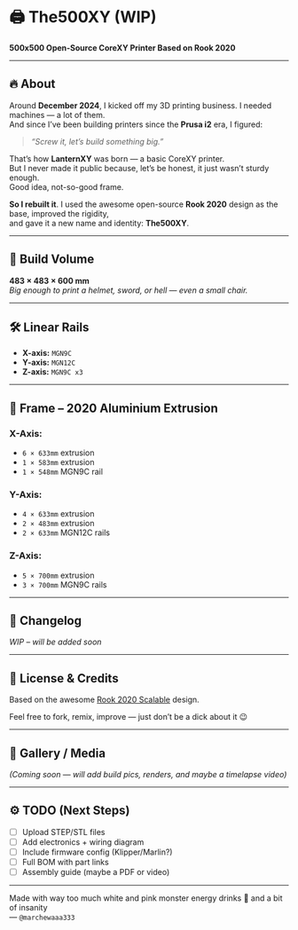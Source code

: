 # 🖨️ The500XY (WIP)
**500x500 Open-Source CoreXY Printer Based on Rook 2020**

---

## 🔥 About

Around **December 2024**, I kicked off my 3D printing business. I needed machines — a lot of them.  
And since I’ve been building printers since the **Prusa i2** era, I figured:  
> *“Screw it, let’s build something big.”*

That’s how **LanternXY** was born — a basic CoreXY printer.  
But I never made it public because, let’s be honest, it just wasn’t sturdy enough.  
Good idea, not-so-good frame.

**So I rebuilt it**. I used the awesome open-source **Rook 2020** design as the base, improved the rigidity,  
and gave it a new name and identity: **The500XY**.

---

## 📏 Build Volume

**483 × 483 × 600 mm**  
*Big enough to print a helmet, sword, or hell — even a small chair.*

---

## 🛠️ Linear Rails

- **X-axis:** `MGN9C`
- **Y-axis:** `MGN12C`
- **Z-axis:** `MGN9C x3`

---

## 🧱 Frame – 2020 Aluminium Extrusion

### X-Axis:
- `6 × 633mm` extrusion  
- `1 × 583mm` extrusion  
- `1 × 548mm` MGN9C rail

### Y-Axis:
- `4 × 633mm` extrusion  
- `2 × 483mm` extrusion  
- `2 × 633mm` MGN12C rails

### Z-Axis:
- `5 × 700mm` extrusion  
- `3 × 700mm` MGN9C rails

---

## 📝 Changelog

*WIP – will be added soon*

---

## 💬 License & Credits

Based on the awesome [Rook 2020 Scalable]([https://github.com/GadgetAngel/rook](https://www.printables.com/model/482283-rook-2020-scalable-mk1)) design.  

Feel free to fork, remix, improve — just don’t be a dick about it 😉

---

## 📸 Gallery / Media

*(Coming soon — will add build pics, renders, and maybe a timelapse video)*

---

## ⚙️ TODO (Next Steps)

- [ ] Upload STEP/STL files  
- [ ] Add electronics + wiring diagram  
- [ ] Include firmware config (Klipper/Marlin?)  
- [ ] Full BOM with part links  
- [ ] Assembly guide (maybe a PDF or video)

---

Made with way too much white and pink monster energy drinks 🥤 and a bit of insanity  
— `@marchewaaa333`
